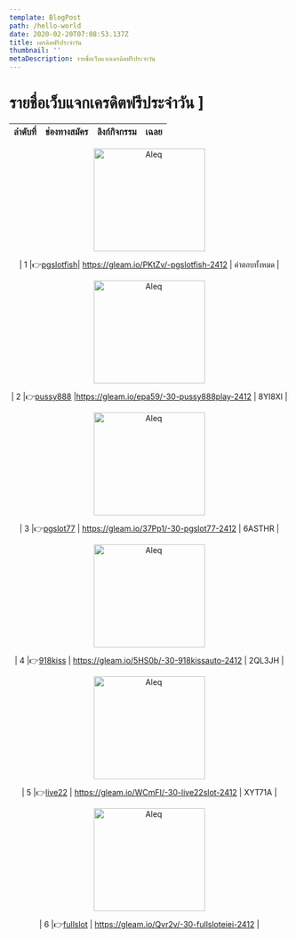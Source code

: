 ```yaml
---
template: BlogPost
path: /hello-world
date: 2020-02-20T07:08:53.137Z
title: เครดิตฟรีประจำวัน
thumbnail: ''
metaDescription: รายชื่อเว็บแจกเครดิตฟรีประจำวัน
---
```


# รายชื่อเว็บแจกเครดิตฟรีประจำวัน  ]

<center>

| ลำดับที่ | ช่องทางสมัคร | ลิงก์กิจกรรม | เฉลย |
| ---- | ---- | :---- | :---- |

<img src="https://user-assets.out.sh/user-assets/2038588/AI1PxRvQZkciTBKI/2565-12-05-14.48.54.jpg" alt="Aleq" width="200" height="185"/>

| 1 |👉[pgslotfish](https://game.pgslot.fish/register?token=GYkVqDfybrYTbvmX)| https://gleam.io/PKtZv/-pgslotfish-2412 | คำตอบทั้งหมด |

<img src="https://user-assets.out.sh/user-assets/2038588/xcLvxmPxqlTpaFBj/3.png" alt="Aleq" width="200" height="185"/>

| 2 |👉[pussy888](https://group-other.s3.ap-southeast-1.amazonaws.com/psplay/index.html?token=kgmwhopbr9NBIZDn) |https://gleam.io/epa59/-30-pussy888play-2412 | 8YI8XI |

<img src="https://user-assets.out.sh/user-assets/2038588/kN9Q8jCVP2qaz28Q/upload.jpg" alt="Aleq" width="200" height="185"/>

| 3 |👉[pgslot77](https://group-au.s3.ap-southeast-1.amazonaws.com/pgsau/index.html?token=ldyjpjIyD7U0vLMx) | https://gleam.io/37Pp1/-30-pgslot77-2412 | 6ASTHR |

<img src="https://user-assets.out.sh/user-assets/2038588/fat8HwCaQ3xiJA4C/1.png" alt="Aleq" width="200" height="185"/>

| 4 |👉[918kiss](https://group-au.s3.ap-southeast-1.amazonaws.com/kissau/index.html?token=3pinqdM21SRlOHzJ) | https://gleam.io/5HS0b/-30-918kissauto-2412 | 2QL3JH |

<img src="https://user-assets.out.sh/user-assets/2038588/utyvZ1kyIRetCm3V/upload.jpg" alt="Aleq" width="200" height="185"/>

| 5 |👉[live22](https://grorp-ab.s3.ap-southeast-1.amazonaws.com/live/index.html?token=vD7UFUejwy7jGHFC) | https://gleam.io/WCmFI/-30-live22slot-2412 | XYT71A | 


<img src="https://user-assets.out.sh/user-assets/2038588/1Se2YVHnAS0bWSWv/2565-12-21-16.40.12.jpg" alt="Aleq" width="200" height="185"/>


| 6 |👉[fullslot](https://member.fullsloteiei.com/) | https://gleam.io/Qvr2v/-30-fullsloteiei-2412 |

</center>
